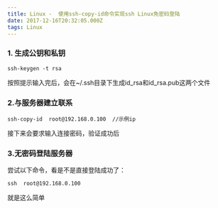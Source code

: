 ```yaml
---
title: Linux -  使用ssh-copy-id命令实现ssh Linux免密码登陆
date: 2017-12-16T20:32:05.000Z
tags: Linux
---
```


### 1. 生成公钥和私钥
```
ssh-keygen -t rsa
```
按照提示输入完后，会在~/.ssh目录下生成id_rsa和id_rsa.pub这两个文件

### 2.与服务器建立联系
```
ssh-copy-id  root@192.168.0.100  //示例ip
```
接下来会要求输入连接密码，验证成功后

### 3.无密码登陆服务器

尝试以下命令，看是不是直接登陆成功了：
```
ssh  root@192.168.0.100
```

就是这么简单
